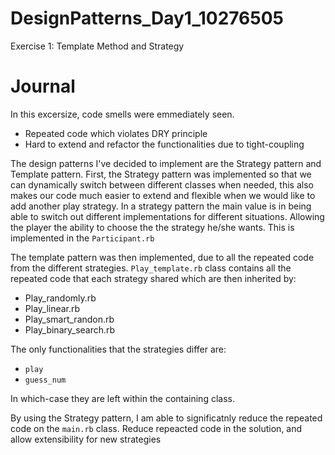 # DesignPatterns_Day1_10276505
Exercise 1: Template Method and Strategy

# Journal
In this excersize, code smells were emmediately seen. 
- Repeated code which violates DRY principle
- Hard to extend and refactor the functionalities due to tight-coupling

The design patterns I've decided to implement are the Strategy pattern and Template pattern.
First, the Strategy pattern was implemented so that we can dynamically switch between different classes when needed, this also makes our code much easier to extend and flexible when we would like to add another play strategy.
In a strategy pattern the main value is in being able to switch out different implementations for different situations. Allowing the player the ability to choose the the strategy he/she wants. This is implemented in the ```Participant.rb```


The template pattern was then implemented, due to all the repeated code from the different strategies.
```Play_template.rb``` class contains all the repeated code that each strategy shared which are then inherited by:

- Play_randomly.rb
- Play_linear.rb
- Play_smart_randon.rb
- Play_binary_search.rb

The only functionalities that the strategies differ are: 
- ``play``
- ``guess_num``

In which-case they are left within the containing class.

By using the Strategy pattern, I am able to significatnly reduce the repeated code on the ```main.rb``` class. Reduce repeacted code in the solution, and allow extensibility for new strategies
